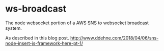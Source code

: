# ws-broadcast

The node websocket portion of a AWS SNS to websocket broadcast system.

As described in this blog post. http://www.ddehne.com/2018/04/06/sns-node-insert-js-framework-here-pt-1/
